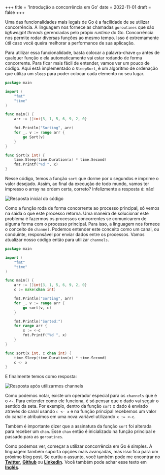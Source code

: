 +++
title = 'Introdução a concorrência em Go'
date = 2022-11-01
draft = false
+++

Uma das funcionalidades mais legais de Go é a facilidade de se utilizar concorrência. A linguagem nos fornece as chamadas `goroutines` que são *lighweight threads* gerenciadas pelo própio *runtime* do Go. Concorrência nos permite rodar diversas funções ao mesmo tempo. Isso é extremamente útil caso você queira melhorar a performance de sua aplicação.

Para utilizar essa funcionalidade, basta colocar a palavra-chave `go` antes de qualquer função e ela automaticamente vai estar rodando de forma concorrente. Para ficar mais fácil de entender, vamos ver um pouco de código. Aqui está implementado o `SleepSort`, é um algoritmo de ordenação que utiliza um `sleep` para poder colocar cada elemento no seu lugar.

```go
package main

import (
	"fmt"
	"time"
)

func main() {
	arr := []int{3, 1, 5, 6, 9, 2, 0}

	fmt.Println("Sorting", arr)
	for _, v := range arr {
		go Sort(v)
	}
}

func Sort(x int) {
	time.Sleep(time.Duration(x) * time.Second)
	fmt.Printf("%d ", x)
}
```

Nesse código, temos a função `sort` que dorme por x segundos e imprime o valor desejado.  Assim, ao final da execução de todo mundo, vamos ter impresso o array na ordem certa, correto? Infelizmente a resposta é: não!


![Resposta inicial do código](https://dev-to-uploads.s3.amazonaws.com/uploads/articles/upvgnz9mmdahtamxgm04.png)

Como a função roda de forma concorrente ao processo principal, só vemos na saída o que este processo retorna. Uma maneira de solucionar este problema é fazermos os processos concorrentes se comunicarem de alguma forma com o processo principal. Para isso, a linguagem nos fornece o conceito de `channel`. Podemos entender este conceito como um canal, ou conduinte, responsável por enviar dados entre os processos. Vamos atualizar nosso código então para utilizar `channels`.

```go
package main

import (
	"fmt"
	"time"
)

func main() {
	arr := []int{3, 1, 5, 6, 9, 2, 0}
	c := make(chan int)

	fmt.Println("Sorting", arr)
	for _, v := range arr {
		go sort(v, c)
	}

	fmt.Println("Sorted:")
	for range arr {
		x := <-c
		fmt.Printf("%d ", x)
	}
}

func sort(x int, c chan int) {
	time.Sleep(time.Duration(x) * time.Second)
	c <- x
}
```

E finalmente temos como resposta:

![Resposta após utilizarmos channels](https://dev-to-uploads.s3.amazonaws.com/uploads/articles/w68flkg7z5g7x0lx1g4x.png)

Como podemos notar, existe um operador especial para os `channels` que é o `<-`. Para entender como ele funciona, é só pensar que o dado vai seguir o sentido da seta. Por exemplo, dentro da função `sort` o dado é enviado através do canal usando `c <- x` e na função principal recebemos um valor do canal e atribuímos em uma nova variável utilizando `x := <-c`.

Também é importante dizer que a assinatura da função `sort` foi alterada para receber um `chan`. Esse `chan` então é inicializado na função principal e passado para as `goroutines`.

 Como podemos ver, começar a utilizar concorrência em Go é simples. A linguagem também suporta opções mais avançadas, mas isso fica para um próximo blog post. Se curtiu o assunto, você também pode me encontrar no **[Twitter](https://twitter.com/mfbmina)**, **[Github](https://github.com/mfbmina)** ou **[LinkedIn](https://www.linkedin.com/in/mfbmina/).** Você também pode achar esse texto em **[Inglês](https://dev.to/mfbmina/introduction-to-concurrency-in-go-2bg7)**.
